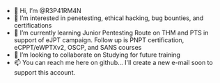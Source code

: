 - 👋 Hi, I’m @R3P41RM4N
- 👀 I’m interested in penetesting, ethical hacking, bug bounties, and certifications
- 🌱 I’m currently learning Junior Pentesting Route on THM and PTS in support of eJPT campaign. Follow up is PNPT certification, eCPPT/eWPTXv2, OSCP, and SANS courses
- 💞️ I’m looking to collaborate on Studying for future training
- 📫 You can reach me here on github... I'll create a new e-mail soon to support this account.

<!---
R3P41RM4N/R3P41RM4N is a ✨ special ✨ repository because its `README.md` (this file) appears on your GitHub profile.
You can click the Preview link to take a look at your changes.
--->
